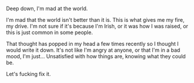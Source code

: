 Deep down, I'm mad at the world.

I'm mad that the world isn't better than it is. This is what gives me my fire, my drive. I'm not sure if it's because I'm Irish, or it was how I was raised, or this is just common in some people.

That thought has popped in my head a few times recently so I thought I would write it down. It's not like I'm angry at anyone, or that I'm in a bad mood, I'm just... Unsatisfied with how things are, knowing what they could be.

Let's fucking fix it. 
